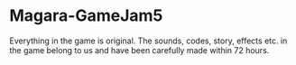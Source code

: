 # Magara-GameJam5
Everything in the game is original. The sounds, codes, story, effects etc. in the game belong to us and have been carefully made within 72 hours.
